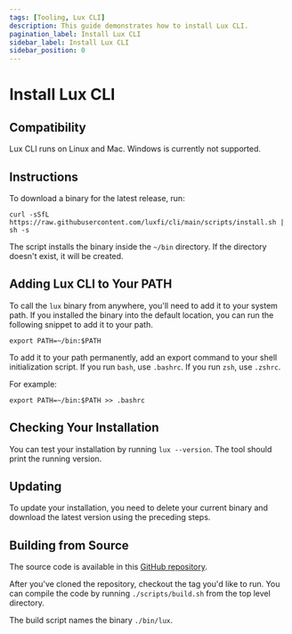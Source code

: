 ```yaml
---
tags: [Tooling, Lux CLI]
description: This guide demonstrates how to install Lux CLI. 
pagination_label: Install Lux CLI
sidebar_label: Install Lux CLI
sidebar_position: 0
---
```


# Install Lux CLI

## Compatibility

Lux CLI runs on Linux and Mac. Windows is currently not supported.

## Instructions

To download a binary for the latest release, run:

```shell
curl -sSfL https://raw.githubusercontent.com/luxfi/cli/main/scripts/install.sh | sh -s
```

The script installs the binary inside the `~/bin` directory. If the directory doesn't exist,
it will be created.

## Adding Lux CLI to Your PATH

To call the `lux` binary from anywhere, you'll need to add it to your system path. If you installed
the binary into the default location, you can run the following snippet to add it to your path.

```shell
export PATH=~/bin:$PATH
```

To add it to your path permanently, add an export command to your shell initialization script. If
you run `bash`, use `.bashrc`. If you run `zsh`, use `.zshrc`.

For example:

```shell
export PATH=~/bin:$PATH >> .bashrc
```

## Checking Your Installation

You can test your installation by running `lux --version`. The tool should print the running version.

## Updating

To update your installation, you need to delete your current binary and download the latest version
using the preceding steps.

## Building from Source

The source code is available in this [GitHub repository](https://github.com/luxfi/cli).

After you've cloned the repository, checkout the tag you'd like to run. You can compile the code by
running `./scripts/build.sh` from the top level directory.

The build script names the binary `./bin/lux`.
